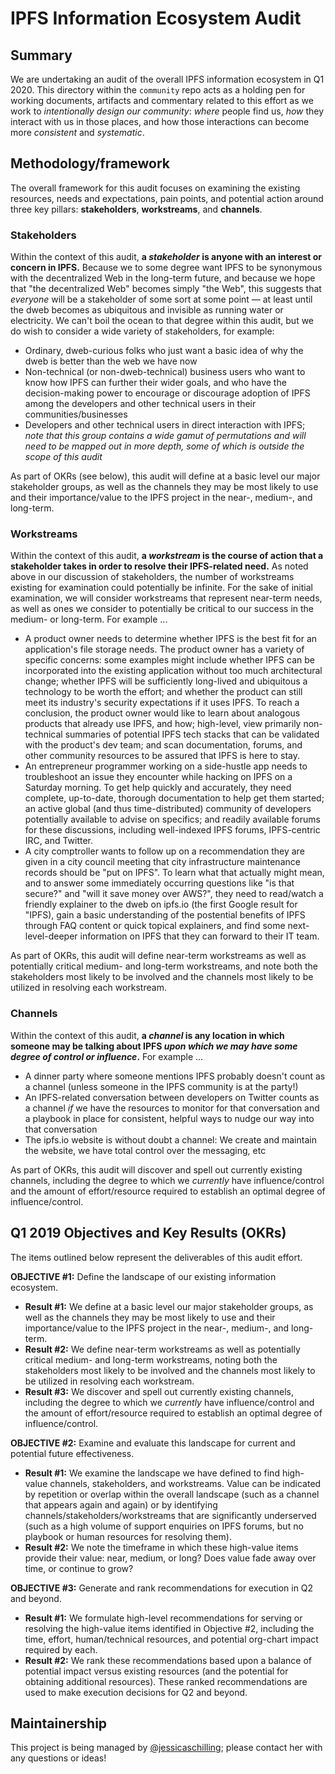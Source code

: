 # IPFS Information Ecosystem Audit

## Summary
We are undertaking an audit of the overall IPFS information ecosystem in Q1 2020. This directory within the `community` repo acts as a holding pen for working documents, artifacts and commentary related to this effort as we work to *intentionally design our community*: *where* people find us, *how* they interact with us in those places, and how those interactions can become more *consistent* and *systematic*.

## Methodology/framework
The overall framework for this audit focuses on examining the existing resources, needs and expectations, pain points, and potential action around three key pillars: **stakeholders**, **workstreams**, and **channels**.

### Stakeholders
Within the context of this audit, **a *stakeholder* is anyone with an interest or concern in IPFS.** Because we to some degree want IPFS to be synonymous with the decentralized Web in the long-term future, and because we hope that "the decentralized Web" becomes simply "the Web", this suggests that *everyone* will be a stakeholder of some sort at some point — at least until the dweb becomes as ubiquitous and invisible as running water or electricity. We can't boil the ocean to that degree within this audit, but we do wish to consider a wide variety of stakeholders, for example:
- Ordinary, dweb-curious folks who just want a basic idea of why the dweb is better than the web we have now
- Non-technical (or non-dweb-technical) business users who want to know how IPFS can further their wider goals, and who have the decision-making power to encourage or discourage adoption of IPFS among the developers and other technical users in their communities/businesses
- Developers and other technical users in direct interaction with IPFS; *note that this group contains a wide gamut of permutations and will need to be mapped out in more depth, some of which is outside the scope of this audit*

As part of OKRs (see below), this audit will define at a basic level our major stakeholder groups, as well as the channels they may be most likely to use and their importance/value to the IPFS project in the near-, medium-, and long-term.

### Workstreams
Within the context of this audit, **a *workstream* is the course of action that a stakeholder takes in order to resolve their IPFS-related need.** As noted above in our discussion of stakeholders, the number of workstreams existing for examination could potentially be infinite. For the sake of initial examination, we will consider workstreams that represent near-term needs, as well as ones we consider to potentially be critical to our success in the medium- or long-term. For example ...
- A product owner needs to determine whether IPFS is the best fit for an application's file storage needs. The product owner has a variety of specific concerns: some examples might include whether IPFS can be incorporated into the existing application without too much architectural change; whether IPFS will be sufficiently long-lived and ubiquitous a technology to be worth the effort; and whether the product can still meet its industry's security expectations if it uses IPFS. To reach a conclusion, the product owner would like to learn about analogous products that already use IPFS, and how; high-level, view primarily non-technical summaries of potential IPFS tech stacks that can be validated with the product's dev team; and scan documentation, forums, and other community resources to be assured that IPFS is here to stay.
- An entrepreneur programmer working on a side-hustle app needs to troubleshoot an issue they encounter while hacking on IPFS on a Saturday morning. To get help quickly and accurately, they need complete, up-to-date, thorough documentation to help get them started; an active global (and thus time-distributed) community of developers potentially available to advise on specifics; and readily available forums for these discussions, including well-indexed IPFS forums, IPFS-centric IRC, and Twitter.
- A city comptroller wants to follow up on a recommendation they are given in a city council meeting that city infrastructure maintenance records should be "put on IPFS". To learn what that actually might mean, and to answer some immediately occurring questions like "is that secure?" and "will it save money over AWS?", they need to read/watch a friendly explainer to the dweb on ipfs.io (the first Google result for "IPFS), gain a basic understanding of the postential benefits of IPFS through FAQ content or quick topical explainers, and find some next-level-deeper information on IPFS that they can forward to their IT team.

As part of OKRs, this audit will define near-term workstreams as well as potentially critical medium- and long-term workstreams, and note both the stakeholders most likely to be involved and the channels most likely to be utilized in resolving each workstream.

### Channels
Within the context of this audit, **a *channel* is any location in which someone may be talking about IPFS *upon which we may have some degree of control or influence*.** For example ...
- A dinner party where someone mentions IPFS probably doesn't count as a channel (unless someone in the IPFS community is at the party!)
- An IPFS-related conversation between developers on Twitter counts as a channel *if* we have the resources to monitor for that conversation and a playbook in place for consistent, helpful ways to nudge our way into that conversation
- The ipfs.io website is without doubt a channel: We create and maintain the website, we have total control over the messaging, etc

As part of OKRs, this audit will discover and spell out currently existing channels, including the degree to which we *currently* have influence/control and the amount of effort/resource required to establish an optimal degree of influence/control.

## Q1 2019 Objectives and Key Results (OKRs)
The items outlined below represent the deliverables of this audit effort.

**OBJECTIVE #1:**  Define the landscape of our existing information ecosystem.
- **Result #1:** We define at a basic level our major stakeholder groups, as well as the channels they may be most likely to use and their importance/value to the IPFS project in the near-, medium-, and long-term.
- **Result #2:** We define near-term workstreams as well as potentially critical medium- and long-term workstreams, noting both the stakeholders most likely to be involved and the channels most likely to be utilized in resolving each workstream.
- **Result #3:** We discover and spell out currently existing channels, including the degree to which we *currently* have influence/control and the amount of effort/resource required to establish an optimal degree of influence/control.

**OBJECTIVE #2:**  Examine and evaluate this landscape for current and potential future effectiveness.
- **Result #1:** We examine the landscape we have defined to find high-value channels, stakeholders, and workstreams. Value can be indicated by repetition or overlap within the overall landscape (such as a channel that appears again and again) or by identifying channels/stakeholders/workstreams that are significantly underserved (such as a high volume of support enquiries on IPFS forums, but no playbook or human resources for resolving them).
- **Result #2:** We note the timeframe in which these high-value items provide their value: near, medium, or long? Does value fade away over time, or continue to grow?

**OBJECTIVE #3:**  Generate and rank recommendations for execution in Q2 and beyond.
- **Result #1:** We formulate high-level recommendations for serving or resolving the high-value items identified in Objective #2, including the time, effort, human/technical resources, and potential org-chart impact required by each.
- **Result #2:** We rank these recommendations based upon a balance of potential impact versus existing resources (and the potential for obtaining additional resources). These ranked recommendations are used to make execution decisions for Q2 and beyond.


## Maintainership
This project is being managed by [@jessicaschilling](https://github.com/jessicaschilling); please contact her with any questions or ideas!
